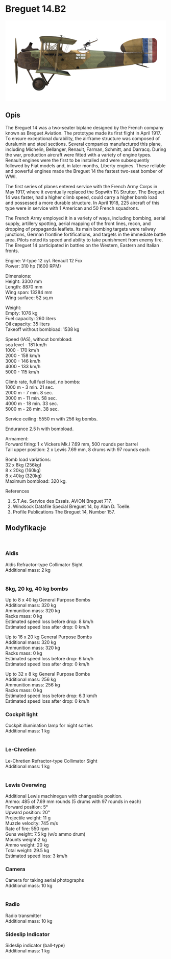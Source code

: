 # Breguet 14.B2  
  
![breguet14](../images/breguet14.png)  
  
## Opis  
  
The Breguet 14 was a two-seater biplane designed by the French company known as Breguet Aviation. The prototype made its first flight in April 1917. To ensure exceptional durability, the airframe structure was composed of duralumin and steel sections. Several companies manufactured this plane, including Michelin, Bellanger, Renault, Farman, Schmitt, and Darracq. During the war, production aircraft were fitted with a variety of engine types. Renault engines were the first to be installed and were subsequently followed by Fiat models and, in later months, Liberty engines. These reliable and powerful engines made the Breguet 14 the fastest two-seat bomber of WWI.  
  
The first series of planes entered service with the French Army Corps in May 1917, where it eventually replaced the Sopwith 1½ Strutter. The Breguet 14 was faster, had a higher climb speed, could carry a higher bomb load and possessed a more durable structure. In April 1918, 225 aircraft of this type were in service with 1 American and 50 French squadrons.  
  
The French Army employed it in a variety of ways, including bombing, aerial supply, artillery spotting, aerial mapping of the front lines, recon, and dropping of propaganda leaflets. Its main bombing targets were railway junctions, German frontline fortifications, and targets in the immediate battle area. Pilots noted its speed and ability to take punishment from enemy fire. The Breguet 14 participated in battles on the Western, Eastern and Italian fronts.  
  
  
Engine: V-type 12 cyl. Renault 12 Fcx  
Power: 310 hp (1600 RPM)  
  
Dimensions:  
Height: 3300 mm  
Length: 8870 mm  
Wing span: 13284 mm  
Wing surface: 52 sq.m  
  
Weight:  
Empty: 1076 kg  
Fuel capacity: 260 liters  
Oil capacity: 35 liters  
Takeoff without bombload: 1538 kg  
  
Speed (IAS), without bombload:  
sea level - 181 km/h  
1000 - 170 km/h  
2000 - 158 km/h  
3000 - 146 km/h  
4000 - 133 km/h  
5000 - 115 km/h  
  
Climb rate, full fuel load, no bombs:  
1000 m -  3 min. 21 sec.  
2000 m -  7 min. 8 sec.  
3000 m - 11 min. 58 sec.  
4000 m - 18 min. 33 sec.  
5000 m - 28 min. 38 sec.  
  
Service ceiling: 5550 m with 256 kg bombs.  
  
Endurance 2.5 h with bombload.  
  
Armament:  
Forward firing: 1 x Vickers Mk.I 7.69 mm, 500 rounds per barrel  
Tail upper position: 2 x Lewis 7.69 mm, 8 drums with 97 rounds each  
  
Bomb load variations:  
32 x 8kg (256kg)  
8 x 20kg (160kg)  
8 x 40kg (320kg)  
Maximum bombload: 320 kg.  
  
References  
1) S.T.Ae. Service des Essais. AVION Breguet 717.  
2) Windsock Datafile Special Breguet 14, by Alan D. Toelle.  
3) Profile Publications The Breguet 14, Number 157.  
  
## Modyfikacje  
  ﻿
  
### Aldis  
  
Aldis Refractor-type Collimator Sight  
Additional mass: 2 kg  
  ﻿
  
### 8kg, 20 kg, 40 kg bombs  
  
Up to 8 x 40 kg General Purpose Bombs  
Additional mass: 320 kg  
Ammunition mass: 320 kg  
Racks mass: 0 kg  
Estimated speed loss before drop: 8 km/h  
Estimated speed loss after drop: 0 km/h  
  
Up to 16 x 20 kg General Purpose Bombs  
Additional mass: 320 kg  
Ammunition mass: 320 kg  
Racks mass: 0 kg  
Estimated speed loss before drop: 6 km/h  
Estimated speed loss after drop: 0 km/h  
  
Up to 32 x 8 kg General Purpose Bombs  
Additional mass: 256 kg  
Ammunition mass: 256 kg  
Racks mass: 0 kg  
Estimated speed loss before drop: 6.3 km/h  
Estimated speed loss after drop: 0 km/h  ﻿
  
### Cockpit light  
  
Cockpit illumination lamp for night sorties  
Additional mass: 1 kg  
  ﻿
  
### Le-Chretien  
  
Le-Chretien Refractor-type Collimator Sight  
Additional mass: 1 kg  
  ﻿
  
### Lewis Overwing  
  
Additional Lewis machinegun with changeable position.  
Ammo: 485 of 7.69 mm rounds (5 drums with 97 rounds in each)  
Forward position: 5°  
Upward position: 20°  
Projectile weight: 11 g  
Muzzle velocity: 745 m/s  
Rate of fire: 550 rpm  
Guns weight: 7.5 kg (w/o ammo drum)  
Mounts weight:2 kg  
Ammo weight: 20 kg  
Total weight: 29.5 kg  
Estimated speed loss: 3 km/h  ﻿
  
### Camera  
  
Camera for taking aerial photographs  
Additional mass: 10 kg  
  ﻿
  
### Radio  
  
Radio transmitter  
Additional mass: 10 kg  ﻿
  
### Sideslip Indicator  
  
Sideslip indicator (ball-type)  
Additional mass: 1 kg  
